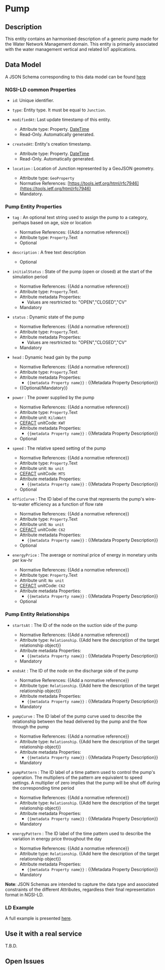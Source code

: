 # Pump

## Description
This entity contains an harmonised description of a generic pump made for the Water Network Management domain. This entity is primarily associated with the water management vertical and related IoT applications.

## Data Model

A JSON Schema corresponding to this data model can be found [here](../schema.json)

### NGSI-LD common Properties
-   `id`: Unique identifier.

-   `type`: Entity type. It must be equal to `Junction`.

-   `modifiedAt`: Last update timestamp of this
    entity.

    -   Attribute type: Property. [DateTime](https://schema.org/DateTime)
    -   Read-Only. Automatically generated.

-   `createdAt`: Entity's creation timestamp.

    -   Attribute type: Property. [DateTime](https://schema.org/DateTime)
    -   Read-Only. Automatically generated.

-   `location` : Location of Junction represented by a GeoJSON geometry.

    -   Attribute type: `GeoProperty`
    -   Normative References:
        [https://tools.ietf.org/html/rfc7946](https://tools.ietf.org/html/rfc7946)
    -   Mandatory.

### Pump Entity Properties
-   `tag` : An optional text string used to assign the pump to a category, perhaps based on age, size or location
    -   Normative References: {{Add a normative reference}}
    -   Attribute type: `Property`.Text
    -   Optional

-   `description` : A free text description
    -   Optional

-   `initialStatus` : State of the pump (open or closed) at the start of the simulation period
    -   Normative References: {{Add a normative reference}}
    -   Attribute type: `Property`.Text.
    -   Attribute metadata Properties:
        -   Values are resrtricted to: "OPEN","CLOSED","CV"
    -   Mandatory

-   `status` : Dynamic state of the pump
    -   Normative References: {{Add a normative reference}}
    -   Attribute type: `Property`.Text.
    -   Attribute metadata Properties:
        -   Values are resrtricted to: "OPEN","CLOSED","CV"
    -   Mandatory

-   `head` : Dynamic head gain by the pump

    -   Normative References: {{Add a normative reference}}
    -   Attribute type: `Property`.Text
    -   Attribute metadata Properties:
        -   `{{metadata Property name}}` : {{Metadata Property Description}}
    -   {{Optional/Mandatory}}

-   `power` : The power supplied by the pump
    -   Normative References: {{Add a normative reference}}
    -   Attribute type: `Property`.Text
    -   Attribute unit: `KiloWatt`
    -   [CEFACT](https://www.unece.org/cefact.html) unitCode: `KWT`
    -   Attribute metadata Properties:
        -   `{{metadata Property name}}` : {{Metadata Property Description}}
    -   Optional

-   `speed` : The relative speed setting of the pump 
    -   Normative References: {{Add a normative reference}}
    -   Attribute type: `Property`.Text
    -   Attribute unit: `No unit`
    -   [CEFACT](https://www.unece.org/cefact.html) unitCode: `MTS`
    -   Attribute metadata Properties:
        -   `{{metadata Property name}}` : {{Metadata Property Description}}
    -   Optional

-   `efficCurve` : The ID label of the curve that represents the pump's wire-to-water efficiency as a function of flow rate
    -   Normative References: {{Add a normative reference}}
    -   Attribute type: `Property`.Text
    -   Attribute unit: `No unit`
    -   [CEFACT](https://www.unece.org/cefact.html) unitCode: `C62`
    -   Attribute metadata Properties:
        -   `{{metadata Property name}}` : {{Metadata Property Description}}
    -   Optional

-   `energyPrice` : The average or nominal price of energy in monetary units per kw-hr
    -   Normative References: {{Add a normative reference}}
    -   Attribute type: `Property`.Text
    -   Attribute unit: `No unit`
    -   [CEFACT](https://www.unece.org/cefact.html) unitCode: `C62`
    -   Attribute metadata Properties:
        -   `{{metadata Property name}}` : {{Metadata Property Description}}
    -   Optional

### Pump Entity Relationships

-   `startsAt` : The ID of the node on the suction side of the pump

    -   Normative References: {{Add a normative reference}}
    -   Attribute type: `Relationship`.
        {{Add here the description of the target relationship object}}
    -   Attribute metadata Properties:
        -   `{{metadata Property name}}` : {{Metadata Property Description}}
    -   Mandatory

-   `endsAt` : The ID of the node on the discharge side of the pump

    -   Normative References: {{Add a normative reference}}
    -   Attribute type: `Relationship`.
        {{Add here the description of the target relationship object}}
    -   Attribute metadata Properties:
        -   `{{metadata Property name}}` : {{Metadata Property Description}}
    -   Mandatory

-   `pumpCurve` : The ID label of the pump curve used to describe the relationship between the head delivered by the pump and the flow through the pump

    -   Normative References: {{Add a normative reference}}
    -   Attribute type: `Relationship`.
        {{Add here the description of the target relationship object}}
    -   Attribute metadata Properties:
        -   `{{metadata Property name}}` : {{Metadata Property Description}}
    -   Mandatory

-   `pumpPattern` : The ID label of a time pattern used to control the pump's operation. The multipliers of the pattern are equivalent to speed settings. A multiplier of zero implies that the pump will be shut off during the corresponding time period

    -   Normative References: {{Add a normative reference}}
    -   Attribute type: `Relationship`.
        {{Add here the description of the target relationship object}}
    -   Attribute metadata Properties:
        -   `{{metadata Property name}}` : {{Metadata Property Description}}
    -   Mandatory

-   `energyPattern` : The ID label of the time pattern used to describe the variation in energy price throughout the day

    -   Normative References: {{Add a normative reference}}
    -   Attribute type: `Relationship`.
        {{Add here the description of the target relationship object}}
    -   Attribute metadata Properties:
        -   `{{metadata Property name}}` : {{Metadata Property Description}}
    -   Mandatory


**Note**: JSON Schemas are intended to capture the data type and associated
constraints of the different Attributes, regardless their final representation
format in NGSI-LD.


### LD Example

A full example is presented [here](../example-normalized-ld.jsonld).

## Use it with a real service

T.B.D.

## Open Issues
